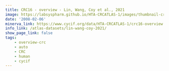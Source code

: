```yaml
---
title: CRC16 - overview - Lin, Wang, Coy et al., 2021
image: https://labsyspharm.github.io/HTA-CRCATLAS-1/images/thumbnail-crc16-overview.jpg
date: '2008-02-06'
minerva_link: https://www.cycif.org/data/HTA-CRCATLAS-1/crc16-overview
info_link: /atlas-datasets/lin-wang-coy-2021/
show_page_link: false
tags:
    - overview-crc
    - auto
    - CRC
    - human
    - cycif
---
```

